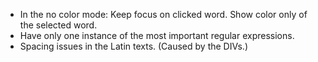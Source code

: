 - In the no color mode: Keep focus on clicked word. Show color only of the selected word.
- Have only one instance of the most important regular expressions.
- Spacing issues in the Latin texts. (Caused by the DIVs.)
